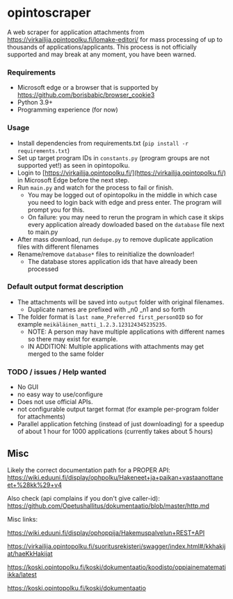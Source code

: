 # opintoscraper

A web scraper for application attachments from https://virkailija.opintopolku.fi/lomake-editori/ for mass processing of up to thousands of applications/applicants. This process is not officially supported and may break at any moment, you have been warned.

### Requirements

 - Microsoft edge or a browser that is supported by https://github.com/borisbabic/browser_cookie3
 - Python 3.9+
 - Programming experience (for now)

### Usage

 - Install dependencies from requirements.txt (`pip install -r requirements.txt`)
 - Set up target program IDs in `constants.py` (program groups are not supported yet!) as seen in opintopolku.
 - Login to [https://virkailija.opintopolku.fi/](https://virkailija.opintopolku.fi/) in Microsoft Edge before the next step.
 - Run `main.py` and watch for the process to fail or finish. 
    - You may be logged out of opintopolku in the middle in which case you need to login back with edge and press enter. The program will prompt you for this.
   - On failure: you may need to rerun the program in which case it skips every application already dowloaded based on the `database` file next to main.py
 - After mass download, run `dedupe.py` to remove duplicate application files with different filenames  
 - Rename/remove `database*` files to reinitialize the downloader!
   - The database stores application ids that have already been processed


### Default output format description

  - The attachments will be saved into `output` folder with original filenames.
     - Duplicate names are prefixed with _n0 _n1 and so forth
  - The folder format is `last name_Preferred first_personOID` so for example `meikäläinen_matti_1.2.3.123124345235235`.
     - NOTE: A person may have multiple applications with different names so there may exist for example.
     - IN ADDITION: Multiple applications with attachments may get merged to the same folder

### TODO / issues / Help wanted

 - No GUI
 - no easy way to use/configure 
 - Does not use official APIs.
 - not configurable output target format (for example per-program folder for attachments)
 - Parallel application fetching (instead of just downloading) for a speedup of about 1 hour for 1000 applications (currently takes about 5 hours)

## Misc
Likely the correct documentation path for a PROPER API: https://wiki.eduuni.fi/display/ophpolku/Hakeneet+ja+paikan+vastaanottaneet+%28kk%29+v4

Also check (api complains if you don't give caller-id):
https://github.com/Opetushallitus/dokumentaatio/blob/master/http.md

Misc links:

https://wiki.eduuni.fi/display/ophoppija/Hakemuspalvelun+REST+API

https://virkailija.opintopolku.fi/suoritusrekisteri/swagger/index.html#/kkhakijat/haeKkHakijat

https://koski.opintopolku.fi/koski/dokumentaatio/koodisto/oppiainematematiikka/latest

https://koski.opintopolku.fi/koski/dokumentaatio
